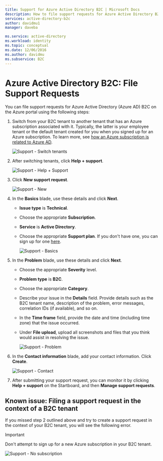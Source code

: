 ```yaml
---
title: Support for Azure Active Directory B2C | Microsoft Docs
description: How to file support requests for Azure Active Directory B2C.
services: active-directory-b2c
author: davidmu1
manager: daveba

ms.service: active-directory
ms.workload: identity
ms.topic: conceptual
ms.date: 12/06/2016
ms.author: davidmu
ms.subservice: B2C
---
```


# Azure Active Directory B2C: File Support Requests
You can file support requests for Azure Active Directory (Azure AD) B2C on the Azure portal using the following steps:

1. Switch from your B2C tenant to another tenant that has an Azure subscription associated with it. Typically, the latter is your employee tenant or the default tenant created for you when you signed up for an Azure subscription. To learn more, see [how an Azure subscription is related to Azure AD](../active-directory/fundamentals/active-directory-how-subscriptions-associated-directory.md).
   
    ![Support - Switch tenants](./media/active-directory-b2c-support/support-switch-dir.png)

3. After switching tenants, click **Help + support**.
   
    ![Support - Help + Support](./media/active-directory-b2c-support/support-support.png)
    
4. Click **New support request**.
   
    ![Support - New](./media/active-directory-b2c-support/support-new.png)
5. In the **Basics** blade, use these details and click **Next**.
   
   * **Issue type** is **Technical**.
   * Choose the appropriate **Subscription**.
   * **Service** is **Active Directory**.
   * Choose the appropriate **Support plan**. If you don't have one, you can sign up for one [here](https://azure.microsoft.com/support/plans/).
     
     ![Support - Basics](./media/active-directory-b2c-support/support-basics.png)
6. In the **Problem** blade, use these details and click **Next**.
   
   * Choose the appropriate **Severity** level.
   * **Problem type** is **B2C**.
   * Choose the appropriate **Category**.
   * Describe your issue in the **Details** field. Provide details such as the B2C tenant name, description of the problem, error messages, correlation IDs (if available), and so on.
   * In the **Time frame** field, provide the date and time (including time zone) that the issue occurred.
   * Under **File upload**, upload all screenshots and files that you think would assist in resolving the issue.
     
     ![Support - Problem](./media/active-directory-b2c-support/support-problem.png)
7. In the **Contact information** blade, add your contact information. Click **Create**.
   
    ![Support - Contact](./media/active-directory-b2c-support/support-contact.png)
8. After submitting your support request, you can monitor it by clicking **Help + support** on the Startboard, and then **Manage support requests**.

## Known issue: Filing a support request in the context of a B2C tenant
If you missed step 2 outlined above and try to create a support request in the context of your B2C tenant, you will see the following error.

> [!IMPORTANT]
> Don't attempt to sign up for a new Azure subscription in your B2C tenant.  
> 
> 

![Support - No subscription](./media/active-directory-b2c-support/support-no-sub.png)

